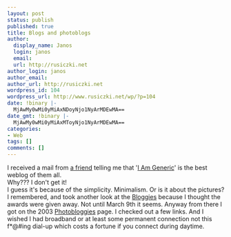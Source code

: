 ```yaml
---
layout: post
status: publish
published: true
title: Blogs and photoblogs
author:
  display_name: Janos
  login: janos
  email: 
  url: http://rusiczki.net
author_login: janos
author_email: 
author_url: http://rusiczki.net
wordpress_id: 104
wordpress_url: http://www.rusiczki.net/wp/?p=104
date: !binary |-
  MjAwMy0wMi0yMiAxNDoyNjo1NyArMDEwMA==
date_gmt: !binary |-
  MjAwMy0wMi0yMiAxMToyNjo1NyArMDEwMA==
categories:
- Web
tags: []
comments: []
---
```

<p>I received a mail from <a href="http://www.triggerfinger.ro/lmarin/" title="He gave up having his personal space on the Web. Wanker! :-)">a friend</a> telling me that '<a href="http://www.iamgeneric.com/">I Am Generic</a>' is the best weblog of them all.<br />
Why??? I don't get it!<br />
I guess it's because of the simplicity. Minimalism. Or is it about the pictures?<br />
I remembered, and took another look at the <a href="http://www.fairvue.com/?feature=awards2003" title="The third annual Weblog awards">Bloggies</a> because I thought the awards were given away. Not until March 9th it seems. Anyway from there I got on the 2003 <a href="http://www.photojunkie.org/photobloggies/" title="These are even better than the Bloggies!">Photobloggies</a> page. I checked out a few links. And I wished I had broadband or at least some permanent connection not this f*@#ing dial-up which costs a fortune if you connect during daytime.</p>
